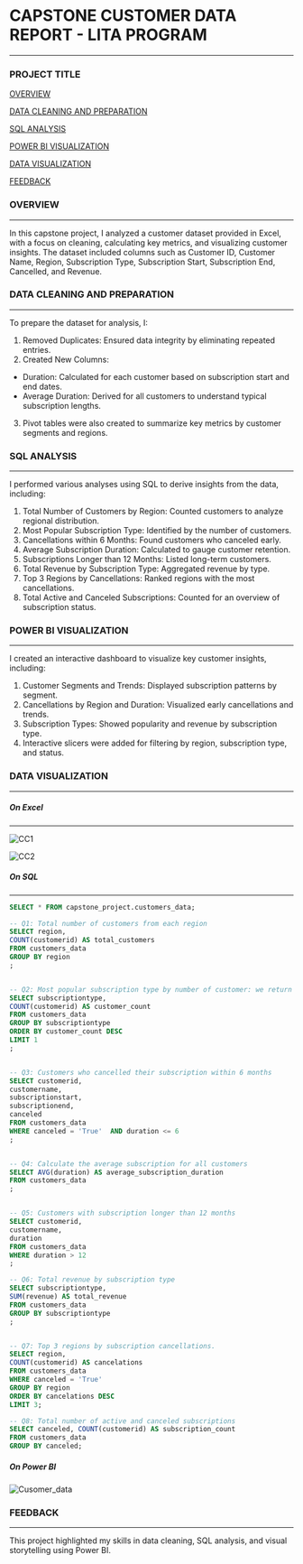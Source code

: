 # CAPSTONE CUSTOMER DATA REPORT - LITA PROGRAM
---

### PROJECT TITLE

[OVERVIEW](#overview)

[DATA CLEANING AND PREPARATION](#data-cleaning-and-preparation) 

[SQL ANALYSIS](#sql-analysis)

[POWER BI VISUALIZATION](#power-bi-visualization)

[DATA VISUALIZATION](#data-visualization)

[FEEDBACK](#feedback)




### OVERVIEW
---
In this capstone project, I analyzed a customer dataset provided in Excel, with a focus on cleaning, calculating key metrics, and visualizing customer insights. 
The dataset included columns such as Customer ID, Customer Name, Region, Subscription Type, Subscription Start, Subscription End, Cancelled, and Revenue.




### DATA CLEANING AND PREPARATION
---

To prepare the dataset for analysis, I:
1. Removed Duplicates: Ensured data integrity by eliminating repeated entries.
2. Created New Columns:
* Duration: Calculated for each customer based on subscription start and end dates.
* Average Duration: Derived for all customers to understand typical subscription lengths.
3. Pivot tables were also created to summarize key metrics by customer segments and regions.




### SQL ANALYSIS
---
I performed various analyses using SQL to derive insights from the data, including:
1. Total Number of Customers by Region: Counted customers to analyze regional distribution.
2. Most Popular Subscription Type: Identified by the number of customers.
3. Cancellations within 6 Months: Found customers who canceled early.
4. Average Subscription Duration: Calculated to gauge customer retention.
5. Subscriptions Longer than 12 Months: Listed long-term customers.
6. Total Revenue by Subscription Type: Aggregated revenue by type.
7. Top 3 Regions by Cancellations: Ranked regions with the most cancellations.
8. Total Active and Canceled Subscriptions: Counted for an overview of subscription status.

###  POWER BI VISUALIZATION
---
I created an interactive dashboard to visualize key customer insights, including:
1. Customer Segments and Trends: Displayed subscription patterns by segment.
2. Cancellations by Region and Duration: Visualized early cancellations and trends.
3. Subscription Types: Showed popularity and revenue by subscription type.
4. Interactive slicers were added for filtering by region, subscription type, and status.


### DATA VISUALIZATION
---
##### On Excel 
---

![CC1](https://github.com/user-attachments/assets/dd0eb16c-9169-44b7-9d80-17e9160757bd)


![CC2](https://github.com/user-attachments/assets/02f3fba0-286c-46ee-be12-195a388df97c)


##### On SQL
---
```SQL
SELECT * FROM capstone_project.customers_data;

-- Q1: Total number of customers from each region
SELECT region, 
COUNT(customerid) AS total_customers
FROM customers_data
GROUP BY region
;


-- Q2: Most popular subscription type by number of customer: we return 1 row using limit=1
SELECT subscriptiontype, 
COUNT(customerid) AS customer_count
FROM customers_data
GROUP BY subscriptiontype
ORDER BY customer_count DESC
LIMIT 1
;


-- Q3: Customers who cancelled their subscription within 6 months
SELECT customerid, 
customername, 
subscriptionstart, 
subscriptionend, 
canceled
FROM customers_data
WHERE canceled = 'True'  AND duration <= 6
;


-- Q4: Calculate the average subscription for all customers
SELECT AVG(duration) AS average_subscription_duration
FROM customers_data
;


-- Q5: Customers with subscription longer than 12 months
SELECT customerid, 
customername, 
duration
FROM customers_data
WHERE duration > 12
;

-- Q6: Total revenue by subscription type
SELECT subscriptiontype,
SUM(revenue) AS total_revenue
FROM customers_data
GROUP BY subscriptiontype
;


-- Q7: Top 3 regions by subscription cancellations.
SELECT region, 
COUNT(customerid) AS cancelations
FROM customers_data
WHERE canceled = 'True'
GROUP BY region
ORDER BY cancelations DESC
LIMIT 3;

-- Q8: Total number of active and canceled subscriptions
SELECT canceled, COUNT(customerid) AS subscription_count
FROM customers_data
GROUP BY canceled;
```


##### On Power BI


![Cusomer_data](https://github.com/user-attachments/assets/c57e8311-e977-4d21-b913-fbe6834cc700)





### FEEDBACK
---
This project highlighted my skills in data cleaning, SQL analysis, and visual storytelling using Power BI.
